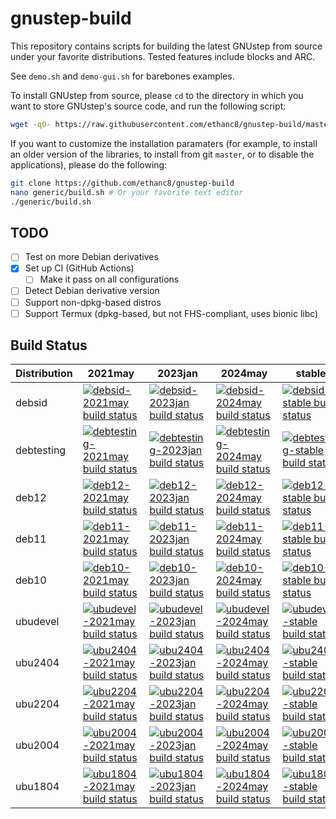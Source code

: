 <!-- SPDX-License-Identifier: Apache-2.0 -->

# gnustep-build

This repository contains scripts for building the latest GNUstep from source under your favorite distributions.  Tested features include blocks and ARC.

See `demo.sh` and `demo-gui.sh` for barebones examples.

To install GNUstep from source, please `cd` to the directory in which you want to store GNUstep's source code, and run the following script:

```bash
wget -qO- https://raw.githubusercontent.com/ethanc8/gnustep-build/master/generic/build.sh | bash
```

If you want to customize the installation paramaters (for example, to install an older version of the libraries, to install from git `master`, or to disable the applications), please do the following:

```bash
git clone https://github.com/ethanc8/gnustep-build
nano generic/build.sh # Or your favorite text editor
./generic/build.sh
```

## TODO

* [ ] Test on more Debian derivatives
* [x] Set up CI (GitHub Actions)
  * [ ] Make it pass on all configurations
* [ ] Detect Debian derivative version
* [ ] Support non-dpkg-based distros
* [ ] Support Termux (dpkg-based, but not FHS-compliant, uses bionic libc)

<!-- ## Build Status

Platform specific build status via Github Actions (on fresh installs of the distribution using Docker):

Distribution | objc runtime | supports ARC | supports Blocks | installs clang | CI Status
-------------|-----|-----|-----|-----|:---------
Ubuntu 16.04 | 1.9 | yes | yes | 6.0 | [![Ubuntu 16.04 Build Status](https://github.com/plaurent/gnustep-build/actions/workflows/ub1604c6r19.yml/badge.svg)](https://github.com/plaurent/gnustep-build/actions/workflows/ub1604c6r19.yml)
Ubuntu 20.04 | 2.0 | yes | yes | 10.0 | [![Ubuntu 20.04 Build Status](https://github.com/plaurent/gnustep-build/actions/workflows/ub2004c10r20.yml/badge.svg)](https://github.com/plaurent/gnustep-build/actions/workflows/ub2004c10r20.yml)
Debian 10    | 2.0 | yes | yes | 8.0 |  [![Debian 10 Build Status](https://github.com/plaurent/gnustep-build/actions/workflows/deb10c8r20.yml/badge.svg)](https://github.com/plaurent/gnustep-build/actions/workflows/deb10c8r20.yml) -->

## Build Status

| Distribution | 2021may | 2023jan | 2024may | stable | trunk |
| ------------ | ------- | ------- | ------- | ------ | ----- |
| debsid | [![debsid-2021may build status](https://github.com/ethanc8/gnustep-build/actions/workflows/debsid-2021may.yml/badge.svg)](https://github.com/ethanc8/gnustep-build/actions/workflows/debsid-2021may.yml) | [![debsid-2023jan build status](https://github.com/ethanc8/gnustep-build/actions/workflows/debsid-2023jan.yml/badge.svg)](https://github.com/ethanc8/gnustep-build/actions/workflows/debsid-2023jan.yml) | [![debsid-2024may build status](https://github.com/ethanc8/gnustep-build/actions/workflows/debsid-2024may.yml/badge.svg)](https://github.com/ethanc8/gnustep-build/actions/workflows/debsid-2024may.yml) | [![debsid-stable build status](https://github.com/ethanc8/gnustep-build/actions/workflows/debsid-stable.yml/badge.svg)](https://github.com/ethanc8/gnustep-build/actions/workflows/debsid-stable.yml) | [![debsid-trunk build status](https://github.com/ethanc8/gnustep-build/actions/workflows/debsid-trunk.yml/badge.svg)](https://github.com/ethanc8/gnustep-build/actions/workflows/debsid-trunk.yml) |
| debtesting | [![debtesting-2021may build status](https://github.com/ethanc8/gnustep-build/actions/workflows/debtesting-2021may.yml/badge.svg)](https://github.com/ethanc8/gnustep-build/actions/workflows/debtesting-2021may.yml) | [![debtesting-2023jan build status](https://github.com/ethanc8/gnustep-build/actions/workflows/debtesting-2023jan.yml/badge.svg)](https://github.com/ethanc8/gnustep-build/actions/workflows/debtesting-2023jan.yml) | [![debtesting-2024may build status](https://github.com/ethanc8/gnustep-build/actions/workflows/debtesting-2024may.yml/badge.svg)](https://github.com/ethanc8/gnustep-build/actions/workflows/debtesting-2024may.yml) | [![debtesting-stable build status](https://github.com/ethanc8/gnustep-build/actions/workflows/debtesting-stable.yml/badge.svg)](https://github.com/ethanc8/gnustep-build/actions/workflows/debtesting-stable.yml) | [![debtesting-trunk build status](https://github.com/ethanc8/gnustep-build/actions/workflows/debtesting-trunk.yml/badge.svg)](https://github.com/ethanc8/gnustep-build/actions/workflows/debtesting-trunk.yml) |
| deb12 | [![deb12-2021may build status](https://github.com/ethanc8/gnustep-build/actions/workflows/deb12-2021may.yml/badge.svg)](https://github.com/ethanc8/gnustep-build/actions/workflows/deb12-2021may.yml) | [![deb12-2023jan build status](https://github.com/ethanc8/gnustep-build/actions/workflows/deb12-2023jan.yml/badge.svg)](https://github.com/ethanc8/gnustep-build/actions/workflows/deb12-2023jan.yml) | [![deb12-2024may build status](https://github.com/ethanc8/gnustep-build/actions/workflows/deb12-2024may.yml/badge.svg)](https://github.com/ethanc8/gnustep-build/actions/workflows/deb12-2024may.yml) | [![deb12-stable build status](https://github.com/ethanc8/gnustep-build/actions/workflows/deb12-stable.yml/badge.svg)](https://github.com/ethanc8/gnustep-build/actions/workflows/deb12-stable.yml) | [![deb12-trunk build status](https://github.com/ethanc8/gnustep-build/actions/workflows/deb12-trunk.yml/badge.svg)](https://github.com/ethanc8/gnustep-build/actions/workflows/deb12-trunk.yml) |
| deb11 | [![deb11-2021may build status](https://github.com/ethanc8/gnustep-build/actions/workflows/deb11-2021may.yml/badge.svg)](https://github.com/ethanc8/gnustep-build/actions/workflows/deb11-2021may.yml) | [![deb11-2023jan build status](https://github.com/ethanc8/gnustep-build/actions/workflows/deb11-2023jan.yml/badge.svg)](https://github.com/ethanc8/gnustep-build/actions/workflows/deb11-2023jan.yml) | [![deb11-2024may build status](https://github.com/ethanc8/gnustep-build/actions/workflows/deb11-2024may.yml/badge.svg)](https://github.com/ethanc8/gnustep-build/actions/workflows/deb11-2024may.yml) | [![deb11-stable build status](https://github.com/ethanc8/gnustep-build/actions/workflows/deb11-stable.yml/badge.svg)](https://github.com/ethanc8/gnustep-build/actions/workflows/deb11-stable.yml) | [![deb11-trunk build status](https://github.com/ethanc8/gnustep-build/actions/workflows/deb11-trunk.yml/badge.svg)](https://github.com/ethanc8/gnustep-build/actions/workflows/deb11-trunk.yml) |
| deb10 | [![deb10-2021may build status](https://github.com/ethanc8/gnustep-build/actions/workflows/deb10-2021may.yml/badge.svg)](https://github.com/ethanc8/gnustep-build/actions/workflows/deb10-2021may.yml) | [![deb10-2023jan build status](https://github.com/ethanc8/gnustep-build/actions/workflows/deb10-2023jan.yml/badge.svg)](https://github.com/ethanc8/gnustep-build/actions/workflows/deb10-2023jan.yml) | [![deb10-2024may build status](https://github.com/ethanc8/gnustep-build/actions/workflows/deb10-2024may.yml/badge.svg)](https://github.com/ethanc8/gnustep-build/actions/workflows/deb10-2024may.yml) | [![deb10-stable build status](https://github.com/ethanc8/gnustep-build/actions/workflows/deb10-stable.yml/badge.svg)](https://github.com/ethanc8/gnustep-build/actions/workflows/deb10-stable.yml) | [![deb10-trunk build status](https://github.com/ethanc8/gnustep-build/actions/workflows/deb10-trunk.yml/badge.svg)](https://github.com/ethanc8/gnustep-build/actions/workflows/deb10-trunk.yml) |
| ubudevel | [![ubudevel-2021may build status](https://github.com/ethanc8/gnustep-build/actions/workflows/ubudevel-2021may.yml/badge.svg)](https://github.com/ethanc8/gnustep-build/actions/workflows/ubudevel-2021may.yml) | [![ubudevel-2023jan build status](https://github.com/ethanc8/gnustep-build/actions/workflows/ubudevel-2023jan.yml/badge.svg)](https://github.com/ethanc8/gnustep-build/actions/workflows/ubudevel-2023jan.yml) | [![ubudevel-2024may build status](https://github.com/ethanc8/gnustep-build/actions/workflows/ubudevel-2024may.yml/badge.svg)](https://github.com/ethanc8/gnustep-build/actions/workflows/ubudevel-2024may.yml) | [![ubudevel-stable build status](https://github.com/ethanc8/gnustep-build/actions/workflows/ubudevel-stable.yml/badge.svg)](https://github.com/ethanc8/gnustep-build/actions/workflows/ubudevel-stable.yml) | [![ubudevel-trunk build status](https://github.com/ethanc8/gnustep-build/actions/workflows/ubudevel-trunk.yml/badge.svg)](https://github.com/ethanc8/gnustep-build/actions/workflows/ubudevel-trunk.yml) |
| ubu2404 | [![ubu2404-2021may build status](https://github.com/ethanc8/gnustep-build/actions/workflows/ubu2404-2021may.yml/badge.svg)](https://github.com/ethanc8/gnustep-build/actions/workflows/ubu2404-2021may.yml) | [![ubu2404-2023jan build status](https://github.com/ethanc8/gnustep-build/actions/workflows/ubu2404-2023jan.yml/badge.svg)](https://github.com/ethanc8/gnustep-build/actions/workflows/ubu2404-2023jan.yml) | [![ubu2404-2024may build status](https://github.com/ethanc8/gnustep-build/actions/workflows/ubu2404-2024may.yml/badge.svg)](https://github.com/ethanc8/gnustep-build/actions/workflows/ubu2404-2024may.yml) | [![ubu2404-stable build status](https://github.com/ethanc8/gnustep-build/actions/workflows/ubu2404-stable.yml/badge.svg)](https://github.com/ethanc8/gnustep-build/actions/workflows/ubu2404-stable.yml) | [![ubu2404-trunk build status](https://github.com/ethanc8/gnustep-build/actions/workflows/ubu2404-trunk.yml/badge.svg)](https://github.com/ethanc8/gnustep-build/actions/workflows/ubu2404-trunk.yml) |
| ubu2204 | [![ubu2204-2021may build status](https://github.com/ethanc8/gnustep-build/actions/workflows/ubu2204-2021may.yml/badge.svg)](https://github.com/ethanc8/gnustep-build/actions/workflows/ubu2204-2021may.yml) | [![ubu2204-2023jan build status](https://github.com/ethanc8/gnustep-build/actions/workflows/ubu2204-2023jan.yml/badge.svg)](https://github.com/ethanc8/gnustep-build/actions/workflows/ubu2204-2023jan.yml) | [![ubu2204-2024may build status](https://github.com/ethanc8/gnustep-build/actions/workflows/ubu2204-2024may.yml/badge.svg)](https://github.com/ethanc8/gnustep-build/actions/workflows/ubu2204-2024may.yml) | [![ubu2204-stable build status](https://github.com/ethanc8/gnustep-build/actions/workflows/ubu2204-stable.yml/badge.svg)](https://github.com/ethanc8/gnustep-build/actions/workflows/ubu2204-stable.yml) | [![ubu2204-trunk build status](https://github.com/ethanc8/gnustep-build/actions/workflows/ubu2204-trunk.yml/badge.svg)](https://github.com/ethanc8/gnustep-build/actions/workflows/ubu2204-trunk.yml) |
| ubu2004 | [![ubu2004-2021may build status](https://github.com/ethanc8/gnustep-build/actions/workflows/ubu2004-2021may.yml/badge.svg)](https://github.com/ethanc8/gnustep-build/actions/workflows/ubu2004-2021may.yml) | [![ubu2004-2023jan build status](https://github.com/ethanc8/gnustep-build/actions/workflows/ubu2004-2023jan.yml/badge.svg)](https://github.com/ethanc8/gnustep-build/actions/workflows/ubu2004-2023jan.yml) | [![ubu2004-2024may build status](https://github.com/ethanc8/gnustep-build/actions/workflows/ubu2004-2024may.yml/badge.svg)](https://github.com/ethanc8/gnustep-build/actions/workflows/ubu2004-2024may.yml) | [![ubu2004-stable build status](https://github.com/ethanc8/gnustep-build/actions/workflows/ubu2004-stable.yml/badge.svg)](https://github.com/ethanc8/gnustep-build/actions/workflows/ubu2004-stable.yml) | [![ubu2004-trunk build status](https://github.com/ethanc8/gnustep-build/actions/workflows/ubu2004-trunk.yml/badge.svg)](https://github.com/ethanc8/gnustep-build/actions/workflows/ubu2004-trunk.yml) |
| ubu1804 | [![ubu1804-2021may build status](https://github.com/ethanc8/gnustep-build/actions/workflows/ubu1804-2021may.yml/badge.svg)](https://github.com/ethanc8/gnustep-build/actions/workflows/ubu1804-2021may.yml) | [![ubu1804-2023jan build status](https://github.com/ethanc8/gnustep-build/actions/workflows/ubu1804-2023jan.yml/badge.svg)](https://github.com/ethanc8/gnustep-build/actions/workflows/ubu1804-2023jan.yml) | [![ubu1804-2024may build status](https://github.com/ethanc8/gnustep-build/actions/workflows/ubu1804-2024may.yml/badge.svg)](https://github.com/ethanc8/gnustep-build/actions/workflows/ubu1804-2024may.yml) | [![ubu1804-stable build status](https://github.com/ethanc8/gnustep-build/actions/workflows/ubu1804-stable.yml/badge.svg)](https://github.com/ethanc8/gnustep-build/actions/workflows/ubu1804-stable.yml) | [![ubu1804-trunk build status](https://github.com/ethanc8/gnustep-build/actions/workflows/ubu1804-trunk.yml/badge.svg)](https://github.com/ethanc8/gnustep-build/actions/workflows/ubu1804-trunk.yml) |